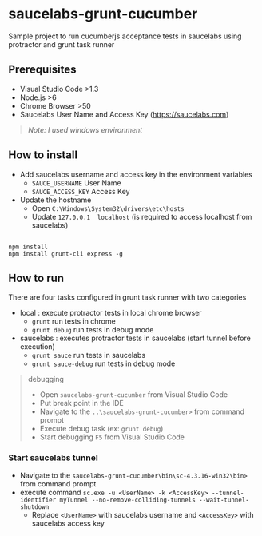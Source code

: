 # saucelabs-grunt-cucumber
Sample project to run cucumberjs acceptance tests in saucelabs using protractor and grunt task runner
## Prerequisites 
- Visual Studio Code >1.3
- Node.js >6
- Chrome Browser >50
- Saucelabs User Name and Access Key (https://saucelabs.com)

>_Note: I used windows environment_

## How to install
- Add saucelabs username and access key in the environment variables
  - `SAUCE_USERNAME` User Name
  - `SAUCE_ACCESS_KEY` Access Key
- Update the hostname 
  - Open `C:\Windows\System32\drivers\etc\hosts`
  - Update `127.0.0.1  localhost` (is required to access localhost from saucelabs) 
```

npm install
npm install grunt-cli express -g

```

## How to run
There are four tasks configured in grunt task runner with two categories 

- local : execute protractor tests in local chrome browser
  - `grunt`  run tests in chrome
  - `grunt debug` run tests in debug mode
- saucelabs : executes protractor tests in saucelabs (start tunnel before execution)
  - `grunt sauce` run tests in saucelabs 
  - `grunt sauce-debug` run tests in debug mode 

> debugging 
> - Open `saucelabs-grunt-cucumber` from Visual Studio Code
> - Put break point in the IDE
> - Navigate to the `..\saucelabs-grunt-cucumber>` from command prompt
> - Execute debug task (ex: `grunt debug`)
> - Start debugging `F5` from Visual Studio Code

### Start saucelabs tunnel
- Navigate to the `saucelabs-grunt-cucumber\bin\sc-4.3.16-win32\bin>` from command prompt
- execute command `sc.exe -u <UserName> -k <AccessKey> --tunnel-identifier myTunnel --no-remove-colliding-tunnels --wait-tunnel-shutdown`
  - Replace `<UserName>` with saucelabs username and `<AccessKey>` with saucelabs access key
